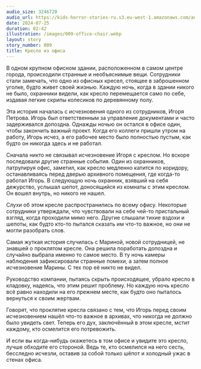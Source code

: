 ```yaml
---
audio_size: 3246720
audio_url: https://kids-horror-stories-ru.s3.eu-west-1.amazonaws.com/audio/009-office-chair.mp3
date: 2024-07-25
duration: 02:42
illustration: /images/009-office-chair.webp
layout: story
story_number: 009
title: Кресло из офиса
---
```


В одном крупном офисном здании, расположенном в самом центре города, происходили странные и необъяснимые вещи. Сотрудники стали замечать, что одно из офисных кресел, стоящее в заброшенном уголке, будто живет своей жизнью. Каждую ночь, когда в здании никого не было, охранники видели, как кресло перемещается само по себе, издавая легкие скрипы колесиков по деревянному полу.

Эта история началась с исчезновения одного из сотрудников, Игоря Петрова. Игорь был ответственным за управление документами и часто задерживался допоздна. Однажды ночью он остался в офисе один, чтобы закончить важный проект. Когда его коллеги пришли утром на работу, Игорь исчез, а его рабочее место было полностью пустым, как будто он никогда здесь и не работал.

Сначала никто не связывал исчезновение Игоря с креслом. Но вскоре последовали другие странные события. Один из охранников, патрулируя офис, заметил, как кресло медленно катится по коридору, останавливаясь перед дверью архивного помещения, где когда-то работал Игорь. В следующую ночь охранник, взявший на себя дежурство, услышал шепот, доносящийся из комнаты с этим креслом. Он вошел внутрь, но никого не нашел.

Слухи об этом кресле распространились по всему офису. Некоторые сотрудники утверждали, что чувствовали на себе чей-то пристальный взгляд, когда проходили мимо него. Другие слышали тихие вздохи и шепоты, как будто кто-то пытался сказать им что-то важное, но они не могли разобрать слов.

Самая жуткая история случилась с Мариной, новой сотрудницей, не знавшей о проклятом кресле. Она решила поработать допоздна и случайно выбрала именно то самое место. В ту ночь камеры наблюдения зафиксировали странные помехи, а затем полное исчезновение Марины. С тех пор её никто не видел.

Руководство компании, пытаясь скрыть происходящее, убрало кресло в кладовку, надеясь, что этим решит проблему. Но каждую ночь кресло всё равно находили на его прежнем месте, как будто оно пыталось вернуться к своим жертвам.

Говорят, что проклятие кресла связано с тем, что Игорь перед своим исчезновением нашёл что-то важное в архивах, что никогда не должно было увидеть свет. Теперь его дух, заключённый в этом кресле, мстит каждому, кто осмелится его потревожить.

И если вы когда-нибудь окажетесь в том офисе и увидите это кресло, лучше обходите его стороной. Ведь те, кто осмелился на него сесть, бесследно исчезли, оставив за собой только шёпот и холодный ужас в стенах офиса.